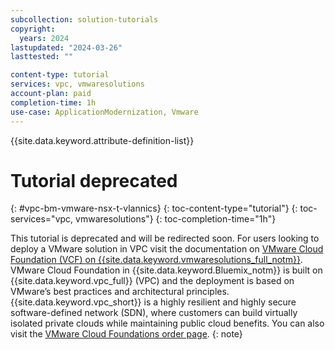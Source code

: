 ```yaml
---
subcollection: solution-tutorials
copyright:
  years: 2024
lastupdated: "2024-03-26"
lasttested: ""

content-type: tutorial
services: vpc, vmwaresolutions
account-plan: paid
completion-time: 1h
use-case: ApplicationModernization, Vmware
---
```

{{site.data.keyword.attribute-definition-list}}

# Tutorial deprecated
{: #vpc-bm-vmware-nsx-t-vlannics}
{: toc-content-type="tutorial"}
{: toc-services="vpc, vmwaresolutions"}
{: toc-completion-time="1h"}

This tutorial is deprecated and will be redirected soon. For users looking to deploy a VMware solution in VPC visit the documentation on [VMware Cloud Foundation (VCF) on {{site.data.keyword.vmwaresolutions_full_notm}}](/docs/vmwaresolutions?topic=vmwaresolutions-vpc-vcf-ovw). VMware Cloud Foundation in {{site.data.keyword.Bluemix_notm}} is built on {{site.data.keyword.vpc_full}} (VPC) and the deployment is based on VMware’s best practices and architectural principles. {{site.data.keyword.vpc_short}} is a highly resilient and highly secure software-defined network (SDN), where customers can build virtually isolated private clouds while maintaining public cloud benefits. You can also visit the [VMware Cloud Foundations order page](https://{DomainName}/vmware/vcf/provision).
{: note}